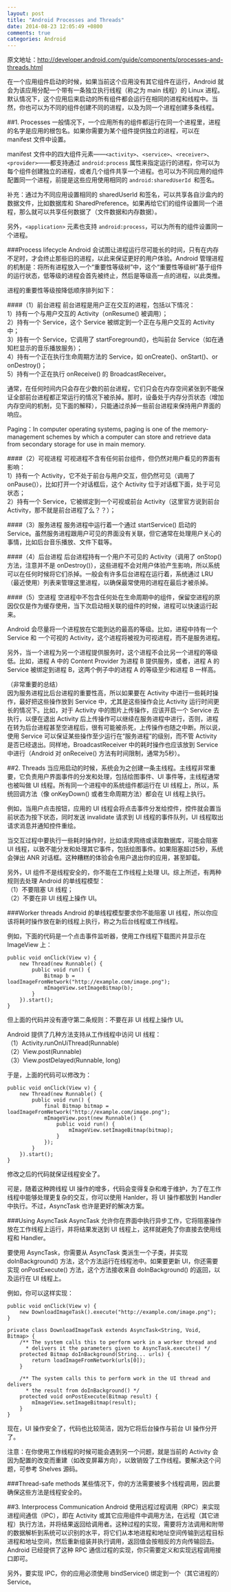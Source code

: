 ```yaml
---
layout: post
title: "Android Processes and Threads"
date: 2014-08-23 12:05:49 +0800
comments: true
categories: Android
---
```

原文地址：<http://developer.android.com/guide/components/processes-and-threads.html>

在一个应用组件启动的时候，如果当前这个应用没有其它组件在运行，Android 就会为该应用分配一个带有一条独立执行线程（称之为 main 线程）的 Linux 进程。默认情况下，这个应用后来启动的所有组件都会运行在相同的进程和线程中。当然，你也可以为不同的组件创建不同的进程，以及为同一个进程创建多条线程。
<!--more-->

##1. Processes
一般情况下，一个应用所有的组件都运行在同一个进程里，进程的名字是应用的根包名。如果你需要为某个组件提供独立的进程，可以在 manifest 文件中设置。

manifest 文件中的四大组件元素——`<activity>`、`<service>`、`<receiver>`、`<provider>`——都支持通过 `android:process` 属性来指定运行的进程，你可以为每个组件创建独立的进程，或者几个组件共享一个进程。也可以为不同应用的组件配置同一个进程，前提是这些应用使用相同的 `android:sharedUserId `和签名。

补充：通过为不同应用设置相同的 sharedUserId 和签名，可以共享各自沙盒内的数据文件，比如数据库和 SharedPreference。如果再给它们的组件设置同一个进程，那么就可以共享任何数据了（文件数据和内存数据）。

另外，`<application>` 元素也支持 `android:process`，可以为所有的组件设置同一个进程。

###Process lifecycle
Android 会试图让进程运行尽可能长的时间，只有在内存不足时，才会终止那些旧的进程，以此来保证更好的用户体验。Android 管理进程的机制是：将所有进程放入一个“重要性等级树”中，这个“重要性等级树”基于组件的运行状态，低等级的进程会首先被终止，然后是等级高一点的进程，以此类推。

进程的重要性等级按降低顺序排列如下：

####（1）前台进程
前台进程是用户正在交互的进程，包括以下情况：  
1）持有一个与用户交互的 Activity（onResume() 被调用）；  
2）持有一个 Service，这个 Service 被绑定到一个正在与用户交互的 Activity 中；  
3）持有一个 Service，它调用了 startForeground()，也叫前台 Service（如在通知栏显示的音乐播放服务）；  
4）持有一个正在执行生命周期方法的 Service，如 onCreate()、onStart()、or onDestroy()；  
5）持有一个正在执行 onReceive() 的 BroadcastReceiver。

通常，在任何时间内只会存在少数的前台进程，它们只会在内存空间紧张到不能保证全部前台进程都正常运行的情况下被杀掉。那时，设备处于内存分页状态（增加内存空间的机制，见下面的解释），只能通过杀掉一些前台进程来保持用户界面的响应。

Paging：In computer operating systems, paging is one of the memory-management schemes by which a computer can store and retrieve data from secondary storage for use in main memory.

####（2）可视进程
可视进程不含有任何前台组件，但仍然对用户看见的界面有影响：  
1）持有一个 Activity，它不处于前台与用户交互，但仍然可见（调用了 onPause()），比如打开一个对话框后，这个 Activity 位于对话框下面，处于可见状态；  
2）持有一个 Service，它被绑定到一个可视或前台 Activity（这里官方说到前台 Activity，那不就是前台进程了么？？）；

####（3）服务进程
服务进程中运行着一个通过 startService() 启动的 Service。虽然服务进程跟用户可见的界面没有关联，但它通常在处理用户关心的事情，比如后台音乐播放、文件下载等。

####（4）后台进程
后台进程持有一个用户不可见的 Activity（调用了 onStop() 方法，注意并不是 onDestroy()），这些进程不会对用户体验产生影响，所以系统可以在任何时候将它们杀掉。一般会有许多后台进程在运行着，系统通过 LRU （最近使用）列表来管理这里进程，以确保最常使用的进程在最后才被杀掉。

####（5）空进程
空进程中不包含任何处在生命周期中的组件，保留空进程的原因仅仅是作为缓存使用，当下次启动相关联的组件的时候，进程可以快速运行起来。

Android 会尽量将一个进程放在它能到达的最高的等级。比如，进程中持有一个 Service 和 一个可视的 Activity，这个进程将被视为可视进程，而不是服务进程。

另外，当一个进程为另一个进程提供服务时，这个进程不会比另一个进程的等级低。比如，进程 A 中的 Content Provider 为进程 B 提供服务，或者，进程 A 的 Service 被绑定到进程 B，这两个例子中的进程 A 的等级至少和进程 B 一样高。

（非常重要的总结）  
因为服务进程比后台进程的重要性高，所以如果要在 Activity 中进行一些耗时操作，最好把这些操作放到 Service 中，尤其是这些操作会比 Activity 运行时间更长的情况下。比如，对于 Activity 中的图片上传操作，应该开启一个 Service 去执行，以便在退出 Activity 后上传操作可以继续在服务进程中进行，否则，进程在转为后台进程甚至空进程后，很有可能被杀死，上传操作也随之中断。所以说，使用 Service 可以保证某些操作至少运行在“服务进程”的级别，而不管 Activity 是否已经退出。同样地，BroadcastReceiver 中的耗时操作也应该放到 Service 中进行（Android 对 onReceive() 方法有时间限制，通常为5秒）。

##2. Threads
当应用启动的时候，系统会为之创建一条主线程。主线程非常重要，它负责用户界面事件的分发和处理，包括绘图事件、UI 事件等，主线程通常也被叫做 UI 线程。所有同一个进程中的系统组件都运行在 UI 线程上，所以，系统回调方法（像 onKeyDown() 或者生命周期方法）都会在 UI 线程上执行。

例如，当用户点击按钮，应用的 UI 线程会将点击事件分发给控件，控件就会置当前状态为按下状态，同时发送 invalidate 请求到 UI 线程的事件队列，UI 线程取出请求消息并通知控件重绘。

当交互过程中要执行一些耗时操作时，比如请求网络或读取数据库，可能会阻塞 UI 线程，以致不能分发和处理其它事件，包括绘图事件。如果阻塞超过5秒，系统会弹出 ANR 对话框。这种糟糕的体验会令用户退出你的应用，甚至卸载。

另外，UI 组件不是线程安全的，你不能在工作线程上处理 UI。综上所述，有两种规则去处理 Android 的单线程模型：  
（1）不要阻塞 UI 线程；  
（2）不要在非 UI 线程上操作 UI。

###Worker threads
Android 的单线程模型要求你不能阻塞 UI 线程，所以你应该将耗时操作放在新的线程上执行，称之为后台线程或工作线程。

例如，下面的代码是一个点击事件监听器，使用工作线程下载图片并显示在 ImageView 上：  
```
public void onClick(View v) {
    new Thread(new Runnable() {
        public void run() {
            Bitmap b = loadImageFromNetwork("http://example.com/image.png");
            mImageView.setImageBitmap(b);
        }
    }).start();
}
```
但上面的代码并没有遵守第二条规则：不要在非 UI 线程上操作 UI。

Android 提供了几种方法支持从工作线程中访问 UI 线程：  
（1）Activity.runOnUiThread(Runnable)  
（2）View.post(Runnable)  
（3）View.postDelayed(Runnable, long)  

于是，上面的代码可以修改为：
```
public void onClick(View v) {
    new Thread(new Runnable() {
        public void run() {
            final Bitmap bitmap = loadImageFromNetwork("http://example.com/image.png");
            mImageView.post(new Runnable() {
                public void run() {
                    mImageView.setImageBitmap(bitmap);
                }
            });
        }
    }).start();
}
```
修改之后的代码就保证线程安全了。

可是，随着这种跨线程 UI 操作的增多，代码会变得复杂和难于维护，为了在工作线程中能够处理更复杂的交互，你可以使用 Hanlder，将 UI 操作都放到 Handler 中执行。不过，AsyncTask 也许是更好的解决方案。

###Using AsyncTask
AsyncTask 允许你在界面中执行异步工作，它将阻塞操作放在工作线程上运行，并将结果发送到 UI 线程上，这样就避免了你直接去使用线程和 Handler。

要使用 AsyncTask，你需要从 AsyncTask 类派生一个子类，并实现 doInBackground() 方法，这个方法运行在线程池中。如果要更新 UI，你还需要实现 onPostExecute() 方法，这个方法接收来自 doInBackground() 的返回，以及运行在 UI 线程上。

例如，你可以这样实现：
```
public void onClick(View v) {
    new DownloadImageTask().execute("http://example.com/image.png");
}

private class DownloadImageTask extends AsyncTask<String, Void, Bitmap> {
    /** The system calls this to perform work in a worker thread and
      * delivers it the parameters given to AsyncTask.execute() */
    protected Bitmap doInBackground(String... urls) {
        return loadImageFromNetwork(urls[0]);
    }
    
    /** The system calls this to perform work in the UI thread and delivers
      * the result from doInBackground() */
    protected void onPostExecute(Bitmap result) {
        mImageView.setImageBitmap(result);
    }
}
```
现在，UI 操作安全了，代码也比较简洁，因为它将后台操作与前台 UI 操作分开了。

注意：在你使用工作线程的时候可能会遇到另一个问题，就是当前的 Activity 会因为配置的改变而重建（如改变屏幕方向），以致销毁了工作线程。要解决这个问题，可参考 Shelves 源码。

###Thread-safe methods
某些情况下，你的方法需要被多个线程调用，因此要确保这些方法是线程安全的。

##3. Interprocess Communication
Android 使用远程过程调用（RPC）来实现进程间通信（IPC），即在 Activity 或其它应用组件中调用方法，在远程（其它进程）执行方法，并将结果返回给调用者。这种过程的实现，需要将方法调用和附带的数据解析到系统可以识别的水平，将它们从本地进程和地址空间传输到远程目标进程和地址空间，然后重新组装并执行调用，返回值会按相反的方向传输回去。Android 已经提供了这种 RPC 通信过程的实现，你只需要定义和实现远程调用接口即可。

另外，要实现 IPC，你的应用必须使用 bindService() 绑定到一个（其它进程的） Service。